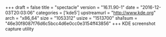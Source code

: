 +++
draft = false
title = "spectacle"
version = "16.11.90-1"
date = "2016-12-03T20:03:06"
categories = ['kde5']
upstreamurl = "http://www.kde.org"
arch = "x86_64"
size = "1053312"
usize = "1513700"
sha1sum = "46e30f8087f76d6c5bcc4d6e0cc0e3154ff43856"
+++
KDE screenshot capture utility